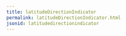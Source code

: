 ```yaml
---
title: latitudeDirectionIndicator
permalink: latitudeDirectionIndicator.html
jsonid: latitudedirectionindicator
---
```

